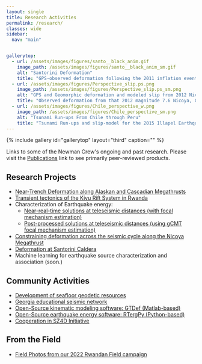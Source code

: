 ```yaml
---
layout: single
title: Research Activities
permalink: /research/
classes: wide
sidebar:
  nav: "main"


gallerytop:
  - url: /assets/images/figures/santo__black_anim.gif
    image_path: /assets/images/figures/santo__black_anim_sm.gif
    alt: "Santorini Deformation"
    title: "GPS-observed deformation following the 2011 inflation event across the Santorini Caldera in Greece.  More info in Newman et al. (2012)."
  - url: /assets/images/figures/Perspective_slip.ps.png
    image_path: /assets/images/figures/Perspective_slip.ps_sm.png
    alt: "GPS and Geomorphic deformation and modeled slip from 2012 Nicoya Earthquake"
    title: "Observed deformation from that 2012 magnitude 7.6 Nicoya, Costa Rica Earthquake and the modeled fault slip along the megathrust. Data include GPS (3D vectors) and coastal geomorphic uplift (vertical vectors), and are further described in Protti et al. (2014)."
  - url: /assets/images/figures/Chile_perspective_w.png
    image_path: /assets/images/figures/Chile_perspective_sm.png
    alt: "Tsunami Run-ups From Chile through Peru"
    title: "Tsunami Run-ups and slip-model for the 2015 Illapel Earthquake.  Further described in Williamson et al. (2017)."
---
```


{% include gallery id="gallerytop" layout="third" caption="" %}

Links to some of the Newman Crew's ongoing and past research. Please visit the [Publications](/pubs/) link to see primarily peer-reviewed products.

## Research Projects
* [Near-Trench Deformation along Alaskan and Cascadian Megathrusts](https://www.seafloorgeodesy.org/commexp)
* [Transient tectonics of the Kivu Rift System in Rwanda](/KIVU/) 
* Characterization of Earthquake energy:
  * [Near-real-time solutions at teleseismic distances (with focal mechanism estimation)](http://geophysics.eas.gatech.edu/people/anewman/research/RTerg/)
  * [Post-processed solutions at teleseismic distances (using gCMT focal mechanism estimation)](http://ds.iris.edu/ds/products/eqenergy)
* [Constraining deformation across the seismic cycle along the Nicoya Megathrust](https://nicoya.eas.gatech.edu/)
* [Deformation at Santorini Caldera](http://geophysics.eas.gatech.edu/people/anewman/research/Santorini.html)
* Machine learning for earthquake source characterization and association (soon.)

## Community Activities
* [Development of seafloor geodetic resources](https://seafloorgeodesy.org)
* [Georgia educational seismic network](http://geophysics.eas.gatech.edu/GTEQ/)
* [Open-Source kinematic modeling software: GTDef (Matlab-based)](https://github.com/avnewman/GTDef)
* [Open-Source earthquake energy software: RTergPy (Python-based)](https://github.com/avnewman/rtergpy)
* [Cooperation in SZ4D Initiative](https://www.sz4d.org)

## From the Field
* [Field Photos from our 2022 Rwandan Field campaign](/field/Rwanda.html)